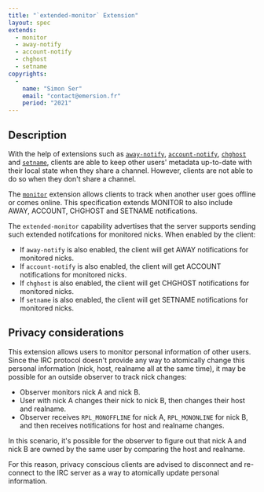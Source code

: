```yaml
---
title: "`extended-monitor` Extension"
layout: spec
extends:
  - monitor
  - away-notify
  - account-notify
  - chghost
  - setname
copyrights:
  -
    name: "Simon Ser"
    email: "contact@emersion.fr"
    period: "2021"
---
```


## Description

With the help of extensions such as [`away-notify`](away-notify.html),
[`account-notify`](account-notify.html), [`chghost`](chghost.html) and
[`setname`](setname.html), clients are able to keep other users' metadata
up-to-date with their local state when they share a channel. However, clients
are not able to do so when they don't share a channel.

The [`monitor`](monitor.html) extension allows clients to track when another
user goes offline or comes online. This specification extends MONITOR to also
include AWAY, ACCOUNT, CHGHOST and SETNAME notifications.

The `extended-monitor` capability advertises that the server supports sending
such extended notifcations for monitored nicks. When enabled by the client:

- If `away-notify` is also enabled, the client will get AWAY notifications for
  monitored nicks.
- If `account-notify` is also enabled, the client will get ACCOUNT
  notifications for monitored nicks.
- If `chghost` is also enabled, the client will get CHGHOST notifications for
  monitored nicks.
- If `setname` is also enabled, the client will get SETNAME notifications for
  monitored nicks.

## Privacy considerations

This extension allows users to monitor personal information of other users.
Since the IRC protocol doesn't provide any way to atomically change this
personal information (nick, host, realname all at the same time), it may be
possible for an outside observer to track nick changes:

- Observer monitors nick A and nick B.
- User with nick A changes their nick to nick B, then changes their host and
  realname.
- Observer receives `RPL_MONOFFLINE` for nick A, `RPL_MONONLINE` for nick B,
  and then receives notifications for host and realname changes.

In this scenario, it's possible for the observer to figure out that nick A and
nick B are owned by the same user by comparing the host and realname.

For this reason, privacy conscious clients are advised to disconnect and
re-connect to the IRC server as a way to atomically update personal
information.
